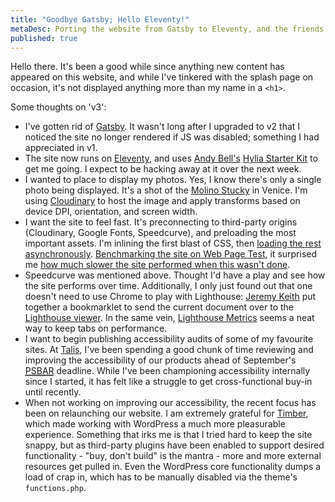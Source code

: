 ```yaml
---
title: "Goodbye Gatsby; Hello Eleventy!"
metaDesc: Porting the website from Gatsby to Eleventy, and the friends we made along the way.
published: true
---
```

Hello there. It's been a good while since anything new content has appeared on this website, and while I've tinkered with the splash page on occasion, it's not displayed anything more than my name in a `<h1>`.

Some thoughts on 'v3':

- I've gotten rid of [Gatsby](https://www.gatsbyjs.org). It wasn't long after I upgraded to v2 that I noticed the site no longer rendered if JS was disabled; something I had appreciated in v1.
- The site now runs on [Eleventy](https://www.11ty.dev), and uses [Andy Bell's](https://twitter.com/hankchizljaw) [Hylia Starter Kit](https://hylia.website) to get me going. I expect to be hacking away at it over the next week.
- I wanted to place to display my photos. Yes, I know there's only a single photo being displayed. It's a shot of the [Molino Stucky](https://en.wikipedia.org/wiki/Molino_Stucky) in Venice. I'm using [Cloudinary](https://cloudinary.com) to host the image and apply transforms based on device DPI, orientation, and screen width.
- I want the site to feel fast. It's preconnecting to third-party origins (Cloudinary, Google Fonts, Speedcurve), and preloading the most important assets. I'm inlining the first blast of CSS, then [loading the rest asynchronously](https://www.filamentgroup.com/lab/load-css-simpler/). [Benchmarking the site on Web Page Test](https://www.webpagetest.org/result/200703_BQ_692dc3c1922a505eb90b3a3ca14c76a0/1/details/#waterfall_view_step1), it surprised me [how much slower the site performed when this wasn't done](https://www.webpagetest.org/result/200703_23_f52e3ba3fbeae8474b248fe75200090d/1/details/#waterfall_view_step1).
- Speedcurve was mentioned above. Thought I'd have a play and see how the site performs over time. Additionally, I only just found out that one doesn't need to use Chrome to play with Lighthouse: [Jeremy Keith](https://adactio.com/journal/16523) put together a bookmarklet to send the current document over to the [Lighthouse viewer](https://googlechrome.github.io/lighthouse/viewer/). In the same vein, [Lighthouse Metrics](https://lighthouse-metrics.com) seems a neat way to keep tabs on performance.
- I want to begin publishing accessibility audits of some of my favourite sites. At [Talis](https://talis.com), I've been spending a good chunk of time reviewing and improving the accessibility of our products ahead of September's <abbr title="The Public Sector Bodies (Websites and Mobile Applications) (No. 2) Accessibility Regulations 2018">[PSBAR](http://www.legislation.gov.uk/uksi/2018/952/contents/made)</abbr> deadline. While I've been championing accessibility internally since I started, it has felt like a struggle to get cross-functional buy-in until recently.
- When not working on improving our accessibility, the recent focus has been on relaunching our website. I am extremely grateful for [Timber](http://timber.github.io), which made working with WordPress a much more pleasurable experience. Something that irks me is that I tried hard to keep the site snappy, but as third-party plugins have been enabled to support desired functionality - "buy, don't build" is the mantra - more and more external resources get pulled in. Even the WordPress core functionality dumps a load of crap in, which has to be manually disabled via the theme's `functions.php`.
